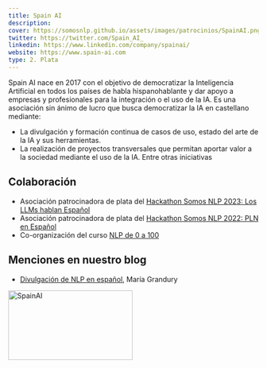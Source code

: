 ```yaml
---
title: Spain AI
description:
cover: https://somosnlp.github.io/assets/images/patrocinios/SpainAI.png
twitter: https://twitter.com/Spain_AI_ 
linkedin: https://www.linkedin.com/company/spainai/
website: https://www.spain-ai.com
type: 2. Plata
---
```


Spain AI nace en 2017 con el objetivo de democratizar la Inteligencia Artificial en todos los países de habla hispanohablante y dar apoyo a empresas y profesionales para la integración o el uso de la IA. Es una asociación sin ánimo de lucro que busca democratizar la IA en castellano mediante:
- La divulgación y formación continua de casos de uso, estado del arte de la IA y sus herramientas.
- La realización de proyectos transversales que permitan aportar valor a la sociedad mediante el uso de la IA.
Entre otras iniciativas

## Colaboración

- Asociación patrocinadora de plata del [Hackathon Somos NLP 2023: Los LLMs hablan Español](https://somosnlp.org/blog/hackathon-2023)
- Asociación patrocinadora de plata del [Hackathon Somos NLP 2022: PLN en Español](https://somosnlp.org/blog/hackathon-2022)
- Co-organización del curso [NLP de 0 a 100](https://somosnlp.org/nlp-de-cero-a-cien)

## Menciones en nuestro blog

- [Divulgación de NLP en español](https://somosnlp.org/blog/divulgacion-nlp-es), María Grandury

<div class="flex justify-center">
    <img alt="SpainAI" width="250" height="140" 
    src="https://somosnlp.github.io/assets/images/patrocinios/SpainAI.png" />
</div>

